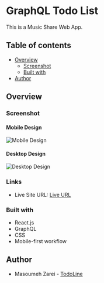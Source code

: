 # GraphQL Todo List

This is a Music Share Web App.

## Table of contents

- [Overview](#overview)
  - [Screenshot](#screenshot)
  - [Built with](#built-with)
- [Author](#author)

## Overview

### Screenshot

#### Mobile Design

![Mobile Design]()

#### Desktop Design

![Desktop Design]()

### Links

- Live Site URL: [Live URL]()

### Built with

- React.js
- GraphQL
- CSS
- Mobile-first workflow

## Author

- Masoumeh Zarei - [TodoLine]()
